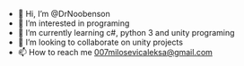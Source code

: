 - 👋 Hi, I’m @DrNoobenson
- 👀 I’m interested in programing
- 🌱 I’m currently learning c#, python 3 and unity programing
- 💞️ I’m looking to collaborate on unity projects
- 📫 How to reach me 007milosevicaleksa@gmail.com

<!---
DrNoobenson/DrNoobenson is a ✨ special ✨ repository because its `README.md` (this file) appears on your GitHub profile.
You can click the Preview link to take a look at your changes.
--->
